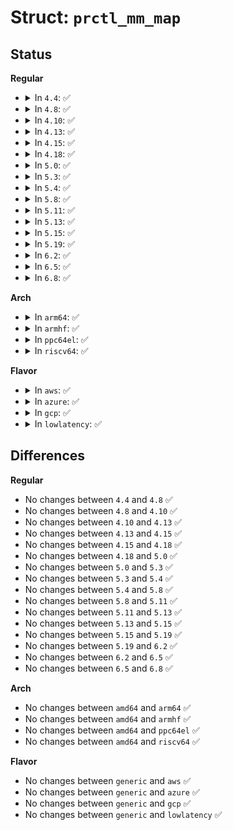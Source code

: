 # Struct: <code>prctl_mm_map</code>

## Status
<b>Regular</b>
<ul>
<li>
<details>
<summary>In <code>4.4</code>: ✅</summary>

```c
struct prctl_mm_map {
    __u64 start_code;
    __u64 end_code;
    __u64 start_data;
    __u64 end_data;
    __u64 start_brk;
    __u64 brk;
    __u64 start_stack;
    __u64 arg_start;
    __u64 arg_end;
    __u64 env_start;
    __u64 env_end;
    __u64 *auxv;
    __u32 auxv_size;
    __u32 exe_fd;
};
```
</details>
</li>
<li>
<details>
<summary>In <code>4.8</code>: ✅</summary>

```c
struct prctl_mm_map {
    __u64 start_code;
    __u64 end_code;
    __u64 start_data;
    __u64 end_data;
    __u64 start_brk;
    __u64 brk;
    __u64 start_stack;
    __u64 arg_start;
    __u64 arg_end;
    __u64 env_start;
    __u64 env_end;
    __u64 *auxv;
    __u32 auxv_size;
    __u32 exe_fd;
};
```
</details>
</li>
<li>
<details>
<summary>In <code>4.10</code>: ✅</summary>

```c
struct prctl_mm_map {
    __u64 start_code;
    __u64 end_code;
    __u64 start_data;
    __u64 end_data;
    __u64 start_brk;
    __u64 brk;
    __u64 start_stack;
    __u64 arg_start;
    __u64 arg_end;
    __u64 env_start;
    __u64 env_end;
    __u64 *auxv;
    __u32 auxv_size;
    __u32 exe_fd;
};
```
</details>
</li>
<li>
<details>
<summary>In <code>4.13</code>: ✅</summary>

```c
struct prctl_mm_map {
    __u64 start_code;
    __u64 end_code;
    __u64 start_data;
    __u64 end_data;
    __u64 start_brk;
    __u64 brk;
    __u64 start_stack;
    __u64 arg_start;
    __u64 arg_end;
    __u64 env_start;
    __u64 env_end;
    __u64 *auxv;
    __u32 auxv_size;
    __u32 exe_fd;
};
```
</details>
</li>
<li>
<details>
<summary>In <code>4.15</code>: ✅</summary>

```c
struct prctl_mm_map {
    __u64 start_code;
    __u64 end_code;
    __u64 start_data;
    __u64 end_data;
    __u64 start_brk;
    __u64 brk;
    __u64 start_stack;
    __u64 arg_start;
    __u64 arg_end;
    __u64 env_start;
    __u64 env_end;
    __u64 *auxv;
    __u32 auxv_size;
    __u32 exe_fd;
};
```
</details>
</li>
<li>
<details>
<summary>In <code>4.18</code>: ✅</summary>

```c
struct prctl_mm_map {
    __u64 start_code;
    __u64 end_code;
    __u64 start_data;
    __u64 end_data;
    __u64 start_brk;
    __u64 brk;
    __u64 start_stack;
    __u64 arg_start;
    __u64 arg_end;
    __u64 env_start;
    __u64 env_end;
    __u64 *auxv;
    __u32 auxv_size;
    __u32 exe_fd;
};
```
</details>
</li>
<li>
<details>
<summary>In <code>5.0</code>: ✅</summary>

```c
struct prctl_mm_map {
    __u64 start_code;
    __u64 end_code;
    __u64 start_data;
    __u64 end_data;
    __u64 start_brk;
    __u64 brk;
    __u64 start_stack;
    __u64 arg_start;
    __u64 arg_end;
    __u64 env_start;
    __u64 env_end;
    __u64 *auxv;
    __u32 auxv_size;
    __u32 exe_fd;
};
```
</details>
</li>
<li>
<details>
<summary>In <code>5.3</code>: ✅</summary>

```c
struct prctl_mm_map {
    __u64 start_code;
    __u64 end_code;
    __u64 start_data;
    __u64 end_data;
    __u64 start_brk;
    __u64 brk;
    __u64 start_stack;
    __u64 arg_start;
    __u64 arg_end;
    __u64 env_start;
    __u64 env_end;
    __u64 *auxv;
    __u32 auxv_size;
    __u32 exe_fd;
};
```
</details>
</li>
<li>
<details>
<summary>In <code>5.4</code>: ✅</summary>

```c
struct prctl_mm_map {
    __u64 start_code;
    __u64 end_code;
    __u64 start_data;
    __u64 end_data;
    __u64 start_brk;
    __u64 brk;
    __u64 start_stack;
    __u64 arg_start;
    __u64 arg_end;
    __u64 env_start;
    __u64 env_end;
    __u64 *auxv;
    __u32 auxv_size;
    __u32 exe_fd;
};
```
</details>
</li>
<li>
<details>
<summary>In <code>5.8</code>: ✅</summary>

```c
struct prctl_mm_map {
    __u64 start_code;
    __u64 end_code;
    __u64 start_data;
    __u64 end_data;
    __u64 start_brk;
    __u64 brk;
    __u64 start_stack;
    __u64 arg_start;
    __u64 arg_end;
    __u64 env_start;
    __u64 env_end;
    __u64 *auxv;
    __u32 auxv_size;
    __u32 exe_fd;
};
```
</details>
</li>
<li>
<details>
<summary>In <code>5.11</code>: ✅</summary>

```c
struct prctl_mm_map {
    __u64 start_code;
    __u64 end_code;
    __u64 start_data;
    __u64 end_data;
    __u64 start_brk;
    __u64 brk;
    __u64 start_stack;
    __u64 arg_start;
    __u64 arg_end;
    __u64 env_start;
    __u64 env_end;
    __u64 *auxv;
    __u32 auxv_size;
    __u32 exe_fd;
};
```
</details>
</li>
<li>
<details>
<summary>In <code>5.13</code>: ✅</summary>

```c
struct prctl_mm_map {
    __u64 start_code;
    __u64 end_code;
    __u64 start_data;
    __u64 end_data;
    __u64 start_brk;
    __u64 brk;
    __u64 start_stack;
    __u64 arg_start;
    __u64 arg_end;
    __u64 env_start;
    __u64 env_end;
    __u64 *auxv;
    __u32 auxv_size;
    __u32 exe_fd;
};
```
</details>
</li>
<li>
<details>
<summary>In <code>5.15</code>: ✅</summary>

```c
struct prctl_mm_map {
    __u64 start_code;
    __u64 end_code;
    __u64 start_data;
    __u64 end_data;
    __u64 start_brk;
    __u64 brk;
    __u64 start_stack;
    __u64 arg_start;
    __u64 arg_end;
    __u64 env_start;
    __u64 env_end;
    __u64 *auxv;
    __u32 auxv_size;
    __u32 exe_fd;
};
```
</details>
</li>
<li>
<details>
<summary>In <code>5.19</code>: ✅</summary>

```c
struct prctl_mm_map {
    __u64 start_code;
    __u64 end_code;
    __u64 start_data;
    __u64 end_data;
    __u64 start_brk;
    __u64 brk;
    __u64 start_stack;
    __u64 arg_start;
    __u64 arg_end;
    __u64 env_start;
    __u64 env_end;
    __u64 *auxv;
    __u32 auxv_size;
    __u32 exe_fd;
};
```
</details>
</li>
<li>
<details>
<summary>In <code>6.2</code>: ✅</summary>

```c
struct prctl_mm_map {
    __u64 start_code;
    __u64 end_code;
    __u64 start_data;
    __u64 end_data;
    __u64 start_brk;
    __u64 brk;
    __u64 start_stack;
    __u64 arg_start;
    __u64 arg_end;
    __u64 env_start;
    __u64 env_end;
    __u64 *auxv;
    __u32 auxv_size;
    __u32 exe_fd;
};
```
</details>
</li>
<li>
<details>
<summary>In <code>6.5</code>: ✅</summary>

```c
struct prctl_mm_map {
    __u64 start_code;
    __u64 end_code;
    __u64 start_data;
    __u64 end_data;
    __u64 start_brk;
    __u64 brk;
    __u64 start_stack;
    __u64 arg_start;
    __u64 arg_end;
    __u64 env_start;
    __u64 env_end;
    __u64 *auxv;
    __u32 auxv_size;
    __u32 exe_fd;
};
```
</details>
</li>
<li>
<details>
<summary>In <code>6.8</code>: ✅</summary>

```c
struct prctl_mm_map {
    __u64 start_code;
    __u64 end_code;
    __u64 start_data;
    __u64 end_data;
    __u64 start_brk;
    __u64 brk;
    __u64 start_stack;
    __u64 arg_start;
    __u64 arg_end;
    __u64 env_start;
    __u64 env_end;
    __u64 *auxv;
    __u32 auxv_size;
    __u32 exe_fd;
};
```
</details>
</li>
</ul>
<b>Arch</b>
<ul>
<li>
<details>
<summary>In <code>arm64</code>: ✅</summary>

```c
struct prctl_mm_map {
    __u64 start_code;
    __u64 end_code;
    __u64 start_data;
    __u64 end_data;
    __u64 start_brk;
    __u64 brk;
    __u64 start_stack;
    __u64 arg_start;
    __u64 arg_end;
    __u64 env_start;
    __u64 env_end;
    __u64 *auxv;
    __u32 auxv_size;
    __u32 exe_fd;
};
```
</details>
</li>
<li>
<details>
<summary>In <code>armhf</code>: ✅</summary>

```c
struct prctl_mm_map {
    __u64 start_code;
    __u64 end_code;
    __u64 start_data;
    __u64 end_data;
    __u64 start_brk;
    __u64 brk;
    __u64 start_stack;
    __u64 arg_start;
    __u64 arg_end;
    __u64 env_start;
    __u64 env_end;
    __u64 *auxv;
    __u32 auxv_size;
    __u32 exe_fd;
};
```
</details>
</li>
<li>
<details>
<summary>In <code>ppc64el</code>: ✅</summary>

```c
struct prctl_mm_map {
    __u64 start_code;
    __u64 end_code;
    __u64 start_data;
    __u64 end_data;
    __u64 start_brk;
    __u64 brk;
    __u64 start_stack;
    __u64 arg_start;
    __u64 arg_end;
    __u64 env_start;
    __u64 env_end;
    __u64 *auxv;
    __u32 auxv_size;
    __u32 exe_fd;
};
```
</details>
</li>
<li>
<details>
<summary>In <code>riscv64</code>: ✅</summary>

```c
struct prctl_mm_map {
    __u64 start_code;
    __u64 end_code;
    __u64 start_data;
    __u64 end_data;
    __u64 start_brk;
    __u64 brk;
    __u64 start_stack;
    __u64 arg_start;
    __u64 arg_end;
    __u64 env_start;
    __u64 env_end;
    __u64 *auxv;
    __u32 auxv_size;
    __u32 exe_fd;
};
```
</details>
</li>
</ul>
<b>Flavor</b>
<ul>
<li>
<details>
<summary>In <code>aws</code>: ✅</summary>

```c
struct prctl_mm_map {
    __u64 start_code;
    __u64 end_code;
    __u64 start_data;
    __u64 end_data;
    __u64 start_brk;
    __u64 brk;
    __u64 start_stack;
    __u64 arg_start;
    __u64 arg_end;
    __u64 env_start;
    __u64 env_end;
    __u64 *auxv;
    __u32 auxv_size;
    __u32 exe_fd;
};
```
</details>
</li>
<li>
<details>
<summary>In <code>azure</code>: ✅</summary>

```c
struct prctl_mm_map {
    __u64 start_code;
    __u64 end_code;
    __u64 start_data;
    __u64 end_data;
    __u64 start_brk;
    __u64 brk;
    __u64 start_stack;
    __u64 arg_start;
    __u64 arg_end;
    __u64 env_start;
    __u64 env_end;
    __u64 *auxv;
    __u32 auxv_size;
    __u32 exe_fd;
};
```
</details>
</li>
<li>
<details>
<summary>In <code>gcp</code>: ✅</summary>

```c
struct prctl_mm_map {
    __u64 start_code;
    __u64 end_code;
    __u64 start_data;
    __u64 end_data;
    __u64 start_brk;
    __u64 brk;
    __u64 start_stack;
    __u64 arg_start;
    __u64 arg_end;
    __u64 env_start;
    __u64 env_end;
    __u64 *auxv;
    __u32 auxv_size;
    __u32 exe_fd;
};
```
</details>
</li>
<li>
<details>
<summary>In <code>lowlatency</code>: ✅</summary>

```c
struct prctl_mm_map {
    __u64 start_code;
    __u64 end_code;
    __u64 start_data;
    __u64 end_data;
    __u64 start_brk;
    __u64 brk;
    __u64 start_stack;
    __u64 arg_start;
    __u64 arg_end;
    __u64 env_start;
    __u64 env_end;
    __u64 *auxv;
    __u32 auxv_size;
    __u32 exe_fd;
};
```
</details>
</li>
</ul>

## Differences
<b>Regular</b>
<ul>
<li>
No changes between <code>4.4</code> and <code>4.8</code> ✅
</li>
<li>
No changes between <code>4.8</code> and <code>4.10</code> ✅
</li>
<li>
No changes between <code>4.10</code> and <code>4.13</code> ✅
</li>
<li>
No changes between <code>4.13</code> and <code>4.15</code> ✅
</li>
<li>
No changes between <code>4.15</code> and <code>4.18</code> ✅
</li>
<li>
No changes between <code>4.18</code> and <code>5.0</code> ✅
</li>
<li>
No changes between <code>5.0</code> and <code>5.3</code> ✅
</li>
<li>
No changes between <code>5.3</code> and <code>5.4</code> ✅
</li>
<li>
No changes between <code>5.4</code> and <code>5.8</code> ✅
</li>
<li>
No changes between <code>5.8</code> and <code>5.11</code> ✅
</li>
<li>
No changes between <code>5.11</code> and <code>5.13</code> ✅
</li>
<li>
No changes between <code>5.13</code> and <code>5.15</code> ✅
</li>
<li>
No changes between <code>5.15</code> and <code>5.19</code> ✅
</li>
<li>
No changes between <code>5.19</code> and <code>6.2</code> ✅
</li>
<li>
No changes between <code>6.2</code> and <code>6.5</code> ✅
</li>
<li>
No changes between <code>6.5</code> and <code>6.8</code> ✅
</li>
</ul>
<b>Arch</b>
<ul>
<li>
No changes between <code>amd64</code> and <code>arm64</code> ✅
</li>
<li>
No changes between <code>amd64</code> and <code>armhf</code> ✅
</li>
<li>
No changes between <code>amd64</code> and <code>ppc64el</code> ✅
</li>
<li>
No changes between <code>amd64</code> and <code>riscv64</code> ✅
</li>
</ul>
<b>Flavor</b>
<ul>
<li>
No changes between <code>generic</code> and <code>aws</code> ✅
</li>
<li>
No changes between <code>generic</code> and <code>azure</code> ✅
</li>
<li>
No changes between <code>generic</code> and <code>gcp</code> ✅
</li>
<li>
No changes between <code>generic</code> and <code>lowlatency</code> ✅
</li>
</ul>

